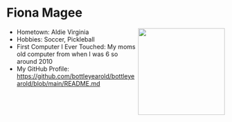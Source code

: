# Fiona Magee

<img src= "DS_2002-DIRECTORY/people/qgt8xq/fiona.jpg" align="right" style="float:right; width:200px;" />

- Hometown: Aldie Virginia
- Hobbies: Soccer, Pickleball
- First Computer I Ever Touched: My moms old computer from when I was 6 so around 2010
- My GitHub Profile: https://github.com/bottleyearold/bottleyearold/blob/main/README.md